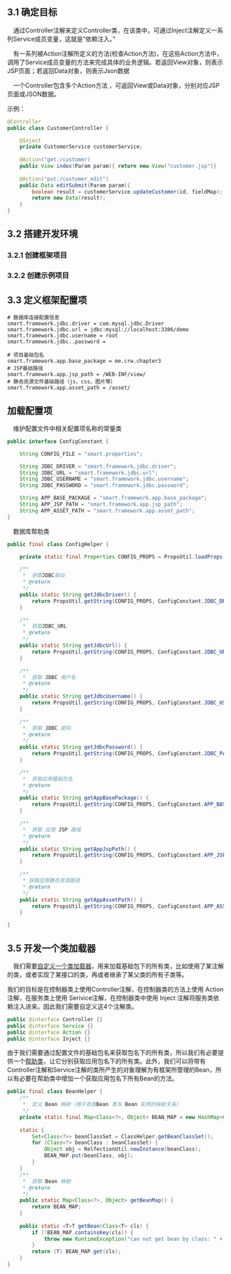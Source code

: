 
## 3.1 确定目标
&emsp;通过Controller注解来定义Controller类，在该类中，可通过Inject注解定义一系列Service成员变量，这就是“依赖注入。”

&emsp;有一系列被Action注解所定义的方法(检查Action方法)，在这些Action方法中，调用了Service成员变量的方法来完成具体的业务逻辑。若返回View对象，则表示JSP页面；若返回Data对象，则表示Json数据

&emsp;一个Controller包含多个Action方法 ，可返回View或Data对象，分别对应JSP页面或JSON数据。

示例：
```java
@Controller
public class CustomerController {

    @Inject
    private CustomerService customerService;
    
    @Action("get:/customer)
    public View index(Param param){ return new View("customer.jsp")}
    
    @Action("put:/customer_edit")
    public Data editSubmit(Param param){ 
        boolean result = customerService.updateCustomer(id, fieldMap); 
        return new Data(result);
    }
}
```

## 3.2 搭建开发环境

### 3.2.1 创建框架项目

### 3.2.2 创建示例项目

## 3.3 定义框架配置项

```properties
# 数据库连接配置信息
smart.framework.jdbc.driver = com.mysql.jdbc.Driver
smart.framework.jdbc.url = jdbc:mysql://localhost:3306/demo
smart.framework.jdbc.username = root
smart.framework.jdbc..password =

# 项目基础包名
smart.framework.app.base_package = me.crw.chapter3
# JSP基础路径
smart.framework.app.jsp_path = /WEB-INF/view/
# 静态资源文件基础路径（js、css、图片等）
smart.framework.app.asset_path = /asset/
```

## 加载配置项
&emsp;维护配置文件中相关配置项名称的常量类
```java
public interface ConfigConstant {

	String CONFIG_FILE = "smart.properties";

	String JDBC_DRIVER = "smart.framework.jdbc.driver";
	String JDBC_URL = "smart.framework.jdbc.url";
	String JDBC_USERNAME = "smart.framework.jdbc.username";
	String JDBC_PASSWORD = "smart.framework.jdbc.password";

	String APP_BASE_PACKAGE = "smart.framework.app.base_package";
	String APP_JSP_PATH = "smart.framework.app.jsp_path";
	String APP_ASSET_PATH = "smart.framework.app.asset_path";
}
```

&emsp;数据库帮助类

```java
public final class ConfigHelper {

	private static final Properties CONFIG_PROPS = PropsUtil.loadProps(ConfigConstant.CONFIG_FILE);

	/**
	 *  获取JDBC驱动
	 * @return
	 */
	public static String getJdbcDriver() {
		return PropsUtil.getString(CONFIG_PROPS, ConfigConstant.JDBC_DRIVER);
	}

	/**
	 *  获取JDBC_URL
	 * @return
	 */
	public static String getJdbcUrl() {
		return PropsUtil.getString(CONFIG_PROPS, ConfigConstant.JDBC_URL);
	}

	/**
	 *  获取 JDBC 用户名
	 * @return
	 */
	public static String getJdbcUsername() {
		return PropsUtil.getString(CONFIG_PROPS, ConfigConstant.JDBC_USERNAME);
	}

	/**
	 *  获取 JDBC 密码
	 * @return
	 */
	public static String getJdbcPassword() {
		return PropsUtil.getString(CONFIG_PROPS, ConfigConstant.JDBC_PASSWORD);
	}

	/**
	 *  获取应用基础包名
	 * @return
	 */
	public static String getAppBasePackage() {
		return PropsUtil.getString(CONFIG_PROPS, ConfigConstant.APP_BASE_PACKAGE);
	}

	/**
	 *  获取 应用 JSP 路径
	 * @return
	 */
	public static String getAppJspPath() {
		return PropsUtil.getString(CONFIG_PROPS, ConfigConstant.APP_JSP_PATH, "/WEB-INF/view");
	}

	/**
	 * 获取应用静态资源路径
	 * @return
	 */
	public static String getAppAssetPath() {
		return PropsUtil.getString(CONFIG_PROPS, ConfigConstant.APP_ASSET_PATH, "/asset");
	}

}
```

## 3.5 开发一个类加载器
&emsp;我们需要[自定义一个类加载器](https://github.com/crwen/framework/blob/master/smart-framework/src/main/java/me/crw/framework/utils/ClassUtil.java)，用来加载基础包下的所有类，比如使用了某注解的类，或者实现了某接口的类，再或者继承了某父类的所有子类等。

我们的目标是在控制器类上使用Controller注解，在控制器类的方法上使用 Action 注解，在服务类上使用 Serivice注解，在控制器类中使用 Inject 注解将服务类依赖注入进来。因此我们需要自定义这4个注解类。
```java
public @interface Controller {}
public @interface Service {}
public @interface Action {}
public @interface Inject {}
```
由于我们需要通过配置文件的基础包名来获取包名下的所有类，所以我们有必要提供一个[帮助类](https://github.com/crwen/framework/blob/master/smart-framework/src/main/java/me/crw/framework/helper/ClassHelper.java)，让它分别获取应用包名下的所有类。此外，我们可以将带有Controller注解和Service注解的类所产生的对象理解为有框架所管理的Bean，所以有必要在帮助类中增加一个获取应用包名下所有Bean的方法。


```java
public final class BeanHelper {
	/**
	 *  定义 Bean 映射（用于存放Bean 类与 Bean 实例的映射关系）
	 */
	private static final Map<Class<?>, Object> BEAN_MAP = new HashMap<Class<?>, Object>();
	
	static {
		Set<Class<?>> beanClassSet = ClassHelper.getBeanClassSet();
		for (Class<?> beanClass : beanClassSet) {
			Object obj = RelfectionUtil.newInstance(beanClass);
			BEAN_MAP.put(beanClass, obj);
		}
	}
	/**
	 *  获取 Bean 映射
	 * @return
	 */
	public static Map<Class<?>, Object> getBeanMap() {
		return BEAN_MAP;
	}
	
	public static <T>T getBean(Class<T> cls) {
		if (!BEAN_MAP.containsKey(cls)) {
			throw new RuntimeException("can not get bean by class: " + cls);
		}
		return (T) BEAN_MAP.get(cls);
	}
}

```